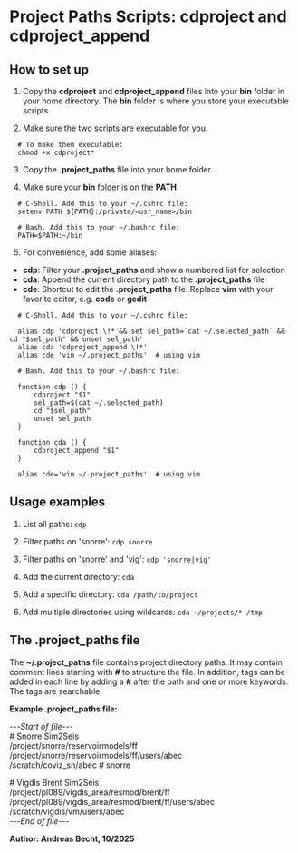 # Project Paths Scripts: cdproject and cdproject_append

## How to set up

1. Copy the **cdproject** and **cdproject_append** files into your **bin** folder
in your home directory. The **bin** folder is where you store your executable scripts.

2. Make sure the two scripts are executable for you. 

```
  # To make them executable:
  chmod +x cdproject*
```
3. Copy the **.project_paths** file into your home folder.

4. Make sure your **bin** folder is on the **PATH**.

```
  # C-Shell. Add this to your ~/.cshrc file:
  setenv PATH ${PATH}:/private/<usr_name>/bin

  # Bash. Add this to your ~/.bashrc file:
  PATH=$PATH:~/bin
```

5. For convenience, add some aliases:

- **cdp**: Filter your **.project_paths** and show a numbered list for selection
- **cda**: Append the current directory path to the **.project_paths** file
- **cde**: Shortcut to edit the **.project_paths** file. Replace **vim** with your favorite editor, e.g. **code** or **gedit**

```
  # C-Shell. Add this to your ~/.cshrc file:

  alias cdp 'cdproject \!* && set sel_path=`cat ~/.selected_path` && cd "$sel_path" && unset sel_path'
  alias cda 'cdproject_append \!*'
  alias cde 'vim ~/.project_paths'  # using vim

  # Bash. Add this to your ~/.bashrc file:

  function cdp () {
      cdproject "$1"
      sel_path=$(cat ~/.selected_path)
      cd "$sel_path"
      unset sel_path
  }

  function cda () {
      cdproject_append "$1"
  }

  alias cde='vim ~/.project_paths'  # using vim
```

## Usage examples

1. List all paths: `cdp`

2. Filter paths on 'snorre': `cdp snorre`

3. Filter paths on 'snorre' and 'vig': `cdp 'snorre|vig'`

4. Add the current directory: `cda`

5. Add a specific directory: `cda /path/to/project`

6. Add multiple directories using wildcards: `cda ~/projects/* /tmp`

## The .project_paths file

The **~/.project_paths** file contains project directory paths. It may contain comment lines 
starting with **#** to structure the file. In addition, tags can be added in each line by
adding a **#** after the path and one or more keywords. The tags are searchable.

**Example .project_paths file:**

---*Start of file*---<br>
\# Snorre Sim2Seis<br>
/project/snorre/reservoirmodels/ff<br>
/project/snorre/reservoirmodels/ff/users/abec<br>
/scratch/coviz_sn/abec   # snorre<br>

\# Vigdis Brent Sim2Seis<br>
/project/pl089/vigdis_area/resmod/brent/ff<br>
/project/pl089/vigdis_area/resmod/brent/ff/users/abec<br>
/scratch/vigdis/vm/users/abec<br>
---*End of file*---

**Author: Andreas Becht, 10/2025**


